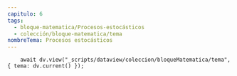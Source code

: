 ```yaml
---
capitulo: 6
tags:
  - bloque-matematica/Procesos-estocásticos
  - colección/bloque-matematica/tema
nombreTema: Procesos estocásticos
---
```

```dataviewjs
	await dv.view("_scripts/dataview/coleccion/bloqueMatematica/tema", { tema: dv.current() });
```
